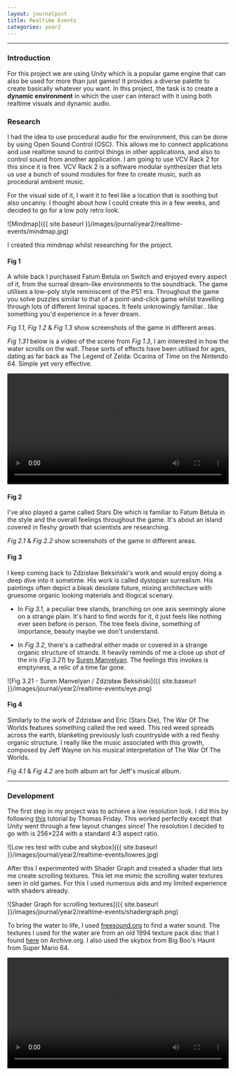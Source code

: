 ```yaml
---
layout: journalpost
title: Realtime Events
categories: year2
---
```


---
### Introduction

For this project we are using Unity which is a popular game engine that can also be used for more than just games! It provides a diverse palette to create basically whatever you want. In this project, the task is to create a **dynamic environment** in which the user can interact with it using both realtime visuals and dynamic audio.

### Research

I had the idea to use procedural audio for the environment, this can be done by using Open Sound Control (OSC). This allows me to connect applications and use realtime sound to control things in other applications, and also to control sound from another application. I am going to use VCV Rack 2 for this since it is free. VCV Rack 2 is a software modular synthesizer that lets us use a bunch of sound modules for free to create music, such as procedural ambient music.

For the visual side of it, I want it to feel like a location that is soothing but also uncanny. I thought about how I could create this in a few weeks, and decided to go for a low poly retro look.

![Mindmap]({{ site.baseurl }}/images/journal/year2/realtime-events/mindmap.jpg)

I created this mindmap whilst researching for the project.

#### Fig 1

A while back I purchased Fatum Betula on Switch and enjoyed every aspect of it, from the surreal dream-like environments to the soundtrack. The game utilises a low-poly style reminiscent of the PS1 era. Throughout the game you solve puzzles similar to that of a point-and-click game whilst travelling through lots of different liminal spaces. It feels unknowingly familiar.. like something you'd experience in a fever dream.

*Fig 1.1*, *Fig 1.2* & *Fig 1.3* show screenshots of the game in different areas.

*Fig 1.31* below is a video of the scene from *Fig 1.3*, I am interested in how the water scrolls on the wall. These sorts of effects have been utilised for ages, dating as far back as The Legend of Zelda: Ocarina of Time on the Nintendo 64. Simple yet very effective.

 <video width="100%" height="auto" title="Fig 1.31" controls>
    <source src="{{ site.baseurl }}/images/journal/year2/realtime-events/water.mp4" type="video/mp4">
    Your browser does not support the video tag.
</video>

<!-- * Fig 1.1 - This location is of a traditional Japanese (?) house surrounded by water, with a cherry blossom tree next to it. This place just feels odd and wrong but it's very intriquing. It's soothing but feels like I am being watched.

* Fig 1.2 - This one is of a church in autumn surrounded by trees. It makes me question "why is it here?", "who built it?", "why is it so isolated?".

* Fig 1.3 - This is during the start of the game in a corridor with water flowing down the walls. An unsettling godly creature appears that asks you to water an ethereal tree that has roots in limbo. 
A more in-depth look into how the textures work, as shown in *Fig 1.31* below, shows that it's comprised of repeating scrolling water texture and caustics on top of wall texture.  -->

<!-- ![Fig 1.31 - Video of Fig 1.3]({{ site.baseurl }}/images/journal/year2/realtime-events/water.mp4) -->

#### Fig 2

I've also played a game called Stars Die which is familiar to Fatum Betula in the style and the overall feelings throughout the game. It's about an island covered in fleshy growth that scientists are researching.

*Fig 2.1* & *Fig 2.2* show screenshots of the game in different areas.

#### Fig 3

I keep coming back to Zdzisław Beksiński's work and would enjoy doing a deep dive into it sometime. His work is called dystopian surrealism. His paintings often depict a bleak desolate future, mixing architecture with gruesome organic looking materials and illogical scenary.

* In *Fig 3.1*, a peculiar tree stands, branching on one axis seemingly alone on a strange plain. It's hard to find words for it, it just feels like nothing ever seen before in person. The tree feels divine, something of importance, beauty maybe we don't understand. 

* In *Fig 3.2*, there's a cathedral either made or covered in a strange organic structure of strands. It heavily reminds of me a close up shot of the iris (*Fig 3.21*) by [Suren Manvelyan](https://www.surenmanvelyan.com/eyes/your-beautiful-eyes/?occur=1&cover=0&album=5). The feelings this invokes is emptyness, a relic of a time far gone.

![Fig 3.21 - Suren Manvelyan / Zdzisław Beksiński]({{ site.baseurl }}/images/journal/year2/realtime-events/eye.png)

#### Fig 4

Similarly to the work of Zdzisław and Eric (Stars Die), The War Of The Worlds features something called the red weed. This red weed spreads across the earth, blanketing previously lush countryside with a red fleshy organic structure. I really like the music associated with this growth, composed by Jeff Wayne on his musical interpretation of The War Of The Worlds.

*Fig 4.1* & *Fig 4.2* are both album art for Jeff's musical album.

---

### Development

The first step in my project was to achieve a low resolution look. I did this by following [this](https://www.youtube.com/watch?v=Sru8XDwxC3I) tutorial by Thomas Friday. This worked perfectly except that Unity went through a few layout changes since! The resolution I decided to go with is 256×224 with a standard 4:3 aspect ratio.

![Low res test with cube and skybox]({{ site.baseurl }}/images/journal/year2/realtime-events/lowres.jpg)

After this I experimented with Shader Graph and created a shader that lets me create scrolling textures. This let me mimic the scrolling water textures seen in old games. For this I used numerous aids and my limited experience with shaders already.

![Shader Graph for scrolling textures]({{ site.baseurl }}/images/journal/year2/realtime-events/shadergraph.png)

To bring the water to life, I used [freesound.org](https://freesound.org) to find a water sound. 
The textures I used for the water are from an old 1994 texture pack disc that I found [here](https://archive.org/details/bakku-no-oni-blue/blue_disc.png) on Archive.org. I also used the skybox from Big Boo's Haunt from Super Mario 64.

<video width="100%" height="auto" title="River of blood with sound and skybox" controls>
    <source src="{{ site.baseurl }}/images/journal/year2/realtime-events/bloodwater.mp4" type="video/mp4">
    Your browser does not support the video tag.
</video>








